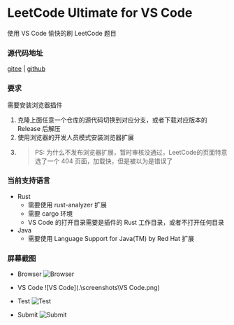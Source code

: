 # LeetCode Ultimate for VS Code

使用 VS Code 愉快的刷 LeetCode 题目

### 源代码地址

[gitee](https://gitee.com/wen131/leet-code-ultimate.git)
|
[github](https://github.com/twtangwentw/LeetCodeUltimate.git)

### 要求

需要安装浏览器插件
1. 克隆上面任意一个仓库的源代码切换到对应分支，或者下载对应版本的 Release 后解压
2. 使用浏览器的开发人员模式安装浏览器扩展
3. > PS: 为什么不发布浏览器扩展，暂时审核没通过，LeetCode的页面特意选了一个 404 页面，加载快，但是被以为是错误了

### 当前支持语言

- Rust
    - 需要使用 rust-analyzer 扩展
    - 需要 cargo 环境
    - VS Code 的打开目录需要是插件的 Rust 工作目录，或者不打开任何目录
- Java
    - 需要使用 Language Support for Java(TM) by Red Hat 扩展

### 屏幕截图

- Browser
![Browser](.\screenshots\Browser.png)

- VS Code
![VS Code](.\screenshots\VS Code.png)

- Test
![Test](.\screenshots\Test.png)

- Submit
![Submit](.\screenshots\Submit.png)